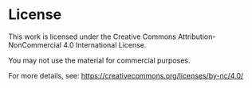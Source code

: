 # License

This work is licensed under the Creative Commons Attribution-NonCommercial 4.0 International License.

You may not use the material for commercial purposes.

For more details, see: https://creativecommons.org/licenses/by-nc/4.0/
